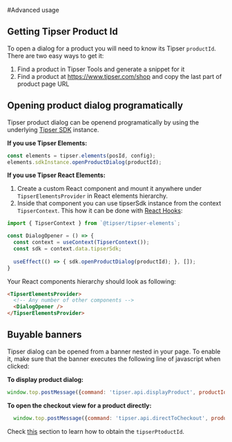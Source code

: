 #Advanced usage

## Getting Tipser Product Id

<aside class="notice">
To open a dialog for a product you will need to know its Tipser <code>productId</code>. There are two easy ways to get it:
<ol>
<li>Find a product in Tipser Tools and generate a snippet for it</li>
<li>Find a product at <a href="https://www.tipser.com/shop">https://www.tipser.com/shop</a> and copy the last part of product page URL</li>
</ol>
</aside>

## Opening product dialog programatically

Tipser product dialog can be openend programatically by using the underlying [Tipser SDK](#tipser-sdk) instance.

__If you use Tipser Elements:__

```javascript
const elements = tipser.elements(posId, config);
elements.sdkInstance.openProductDialog(productId);
```

__If you use Tipser React Elements:__

1. Create a custom React component and mount it anywhere under `TipserElementsProvider` in React elements hierarchy.
2. Inside that component you can use tipserSdk instance from the context `TipserContext`. This how it can be done with [React Hooks](https://reactjs.org/docs/hooks-intro.html):


```javascript
import { TipserContext } from `@tipser/tipser-elements`;

const DialogOpener = () => {
  const context = useContext(TipserContext());
  const sdk = context.data.tipserSdk;
  
  useEffect(() => { sdk.openProductDialog(productId); }, []);
}
```

Your React components hierarchy should look as following: 

```html
<TipserElementsProvider>
  <!-- Any number of other components -->
  <DialogOpener />
</TipserElementsProvider>
```

## Buyable banners
 
 Tipser dialog can be opened from a banner nested in your page. To enable it, make sure that the banner executes the following line of javascript when clicked:
   
   __To display product dialog:__
   
   ```javascript
   window.top.postMessage({command: 'tipser.api.displayProduct', productId: tipserProductId}, '*')
   ```

  __To open the checkout view for a product directly:__
  
  ```javascript
    window.top.postMessage({command: 'tipser.api.directToCheckout', productId: tipserProductId}, '*')
  
  ```
   
   Check [this](#getting-tipser-product-id) section to learn how to obtain the `tipserPtoductId`.
